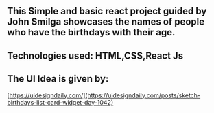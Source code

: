 ## This Simple and basic react project guided by John Smilga showcases the names of people who have the birthdays with their age.

## Technologies used: HTML,CSS,React Js

## The UI Idea is given by:

[https://uidesigndaily.com/](https://uidesigndaily.com/posts/sketch-birthdays-list-card-widget-day-1042)
